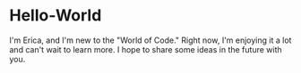 # Hello-World

I'm Erica, and I'm new to the "World of Code."
Right now, I'm enjoying it a lot and can't wait to learn more.
I hope to share some ideas in the future with you.
